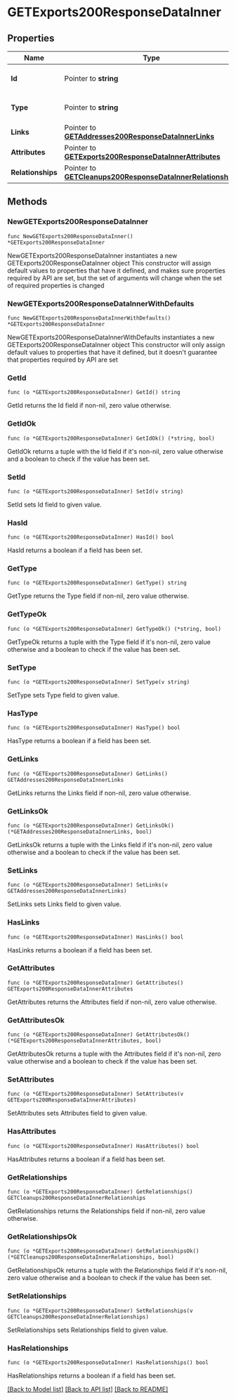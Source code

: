 # GETExports200ResponseDataInner

## Properties

Name | Type | Description | Notes
------------ | ------------- | ------------- | -------------
**Id** | Pointer to **string** | The resource&#39;s id | [optional] 
**Type** | Pointer to **string** | The resource&#39;s type | [optional] 
**Links** | Pointer to [**GETAddresses200ResponseDataInnerLinks**](GETAddresses200ResponseDataInnerLinks.md) |  | [optional] 
**Attributes** | Pointer to [**GETExports200ResponseDataInnerAttributes**](GETExports200ResponseDataInnerAttributes.md) |  | [optional] 
**Relationships** | Pointer to [**GETCleanups200ResponseDataInnerRelationships**](GETCleanups200ResponseDataInnerRelationships.md) |  | [optional] 

## Methods

### NewGETExports200ResponseDataInner

`func NewGETExports200ResponseDataInner() *GETExports200ResponseDataInner`

NewGETExports200ResponseDataInner instantiates a new GETExports200ResponseDataInner object
This constructor will assign default values to properties that have it defined,
and makes sure properties required by API are set, but the set of arguments
will change when the set of required properties is changed

### NewGETExports200ResponseDataInnerWithDefaults

`func NewGETExports200ResponseDataInnerWithDefaults() *GETExports200ResponseDataInner`

NewGETExports200ResponseDataInnerWithDefaults instantiates a new GETExports200ResponseDataInner object
This constructor will only assign default values to properties that have it defined,
but it doesn't guarantee that properties required by API are set

### GetId

`func (o *GETExports200ResponseDataInner) GetId() string`

GetId returns the Id field if non-nil, zero value otherwise.

### GetIdOk

`func (o *GETExports200ResponseDataInner) GetIdOk() (*string, bool)`

GetIdOk returns a tuple with the Id field if it's non-nil, zero value otherwise
and a boolean to check if the value has been set.

### SetId

`func (o *GETExports200ResponseDataInner) SetId(v string)`

SetId sets Id field to given value.

### HasId

`func (o *GETExports200ResponseDataInner) HasId() bool`

HasId returns a boolean if a field has been set.

### GetType

`func (o *GETExports200ResponseDataInner) GetType() string`

GetType returns the Type field if non-nil, zero value otherwise.

### GetTypeOk

`func (o *GETExports200ResponseDataInner) GetTypeOk() (*string, bool)`

GetTypeOk returns a tuple with the Type field if it's non-nil, zero value otherwise
and a boolean to check if the value has been set.

### SetType

`func (o *GETExports200ResponseDataInner) SetType(v string)`

SetType sets Type field to given value.

### HasType

`func (o *GETExports200ResponseDataInner) HasType() bool`

HasType returns a boolean if a field has been set.

### GetLinks

`func (o *GETExports200ResponseDataInner) GetLinks() GETAddresses200ResponseDataInnerLinks`

GetLinks returns the Links field if non-nil, zero value otherwise.

### GetLinksOk

`func (o *GETExports200ResponseDataInner) GetLinksOk() (*GETAddresses200ResponseDataInnerLinks, bool)`

GetLinksOk returns a tuple with the Links field if it's non-nil, zero value otherwise
and a boolean to check if the value has been set.

### SetLinks

`func (o *GETExports200ResponseDataInner) SetLinks(v GETAddresses200ResponseDataInnerLinks)`

SetLinks sets Links field to given value.

### HasLinks

`func (o *GETExports200ResponseDataInner) HasLinks() bool`

HasLinks returns a boolean if a field has been set.

### GetAttributes

`func (o *GETExports200ResponseDataInner) GetAttributes() GETExports200ResponseDataInnerAttributes`

GetAttributes returns the Attributes field if non-nil, zero value otherwise.

### GetAttributesOk

`func (o *GETExports200ResponseDataInner) GetAttributesOk() (*GETExports200ResponseDataInnerAttributes, bool)`

GetAttributesOk returns a tuple with the Attributes field if it's non-nil, zero value otherwise
and a boolean to check if the value has been set.

### SetAttributes

`func (o *GETExports200ResponseDataInner) SetAttributes(v GETExports200ResponseDataInnerAttributes)`

SetAttributes sets Attributes field to given value.

### HasAttributes

`func (o *GETExports200ResponseDataInner) HasAttributes() bool`

HasAttributes returns a boolean if a field has been set.

### GetRelationships

`func (o *GETExports200ResponseDataInner) GetRelationships() GETCleanups200ResponseDataInnerRelationships`

GetRelationships returns the Relationships field if non-nil, zero value otherwise.

### GetRelationshipsOk

`func (o *GETExports200ResponseDataInner) GetRelationshipsOk() (*GETCleanups200ResponseDataInnerRelationships, bool)`

GetRelationshipsOk returns a tuple with the Relationships field if it's non-nil, zero value otherwise
and a boolean to check if the value has been set.

### SetRelationships

`func (o *GETExports200ResponseDataInner) SetRelationships(v GETCleanups200ResponseDataInnerRelationships)`

SetRelationships sets Relationships field to given value.

### HasRelationships

`func (o *GETExports200ResponseDataInner) HasRelationships() bool`

HasRelationships returns a boolean if a field has been set.


[[Back to Model list]](../README.md#documentation-for-models) [[Back to API list]](../README.md#documentation-for-api-endpoints) [[Back to README]](../README.md)


